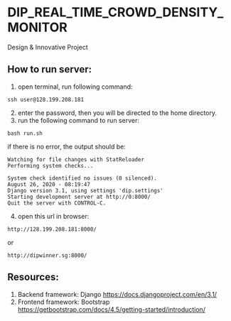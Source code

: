# DIP_REAL_TIME_CROWD_DENSITY_MONITOR
Design &amp; Innovative Project

## How to run server:
1. open terminal, run following command:
<pre><code>ssh user@128.199.208.181</code></pre>
2. enter the password, then you will be directed to the home directory.
3. run the following command to run server:
<pre><code>bash run.sh</code></pre>
if there is no error, the output should be:
<pre><code>Watching for file changes with StatReloader
Performing system checks...

System check identified no issues (0 silenced).
August 26, 2020 - 08:19:47
Django version 3.1, using settings 'dip.settings'
Starting development server at http://0:8000/
Quit the server with CONTROL-C.
</code></pre>
4. open this url in browser:
<pre><code>http://128.199.208.181:8000/</code></pre>
or
<pre><code>http://dipwinner.sg:8000/</code></pre>

## Resources:
1. Backend framework: Django
https://docs.djangoproject.com/en/3.1/
2. Frontend framework: Bootstrap
https://getbootstrap.com/docs/4.5/getting-started/introduction/
